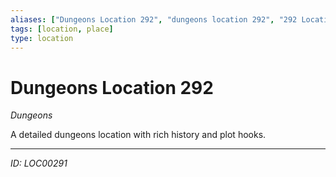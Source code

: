 ```yaml
---
aliases: ["Dungeons Location 292", "dungeons location 292", "292 Location Dungeons"]
tags: [location, place]
type: location
---
```


# Dungeons Location 292

*Dungeons*

A detailed dungeons location with rich history and plot hooks.

---
*ID: LOC00291*